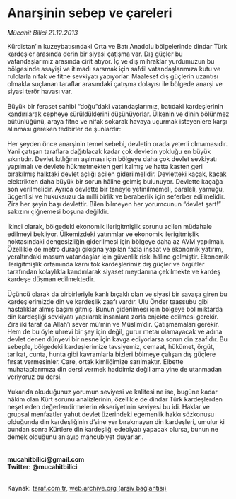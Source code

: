 # Anarşinin sebep ve çareleri

*Mücahit Bilici 21.12.2013*

<div class="yazi">Kürdistan’ın kuzeybatısındaki Orta ve Batı Anadolu bölgelerinde dindar Türk kardeşler arasında derin bir siyasi çatışma var. Dış güçler bu vatandaşlarımız arasında cirit atıyor. İç ve dış mihraklar yurdumuzun bu bölgesinde asayişi ve itimadı sarsmak için safdil vatandaşlarımıza kutu ve rulolarla nifak ve fitne sevkiyatı yapıyorlar. Maalesef dış güçlerin uzantısı olmakla suçlanan taraflar arasındaki çatışma dolayısı ile bölgede anarşi ve siyasi terör havası var.<br/><br/>Büyük bir feraset sahibi “doğu”daki vatandaşlarımız, batıdaki kardeşlerinin kandırılarak cepheye sürüldüklerini düşünüyorlar. Ülkenin ve dinin bölünmez bütünlüğünü, araya fitne ve nifak sokarak havaya uçurmak isteyenlere karşı alınması gereken tedbirler de şunlardır:<br/><br/>Her şeyden önce anarşinin temel sebebi, devletin orada yeterli olmamasıdır. Yani çatışan taraflara dağıtılacak kadar çok devletin yokluğu en büyük sıkıntıdır. Devlet kıtlığının aşılması için bölgeye daha çok devlet sevkiyatı yapılmalı ve devlete hükmetmekten geri kalmış ve hatta kasten geri bırakılmış halktaki devlet açlığı acilen giderilmelidir. Devletteki kaçak, kaçak elektrikten daha büyük bir sorun hâline gelmiş bulunuyor. Devlette kaçağa son verilmelidir. Ayrıca devlette bir taneyle yetinilmemeli, paraleli, yamuğu, üçgenlisi ve hukuksuzu da milli birlik ve beraberlik için seferber edilmelidir. Zira her şeyin başı devlettir. Bilen bilmeyen her yorumcunun “devlet şart!” sakızını çiğnemesi boşuna değildir.<br/><br/>İkinci olarak, bölgedeki ekonomik ilerigitmişlik sorunu acilen müdahale edilmeyi bekliyor. Ülkemizdeki yatırımlar ve ekonomik ilerigitmişlik noktasındaki dengesizliğin giderilmesi için bölgeye daha az AVM yapılmalı. Özellikle de metro durağı çıkışına yapılan fazla inşaat ve ekonomik yatırım, yeraltındaki masum vatandaşlar için güvenlik riski hâline gelmiştir. Ekonomik ilerigitmişlik ortamında karnı tok kardeşlerimiz dış güçler ve örgütler tarafından kolaylıkla kandırılarak siyaset meydanına çekilmekte ve kardeş kardeşe düşman edilmektedir.<br/><br/>Üçüncü olarak da birbirleriyle kanlı bıçaklı olan ve siyasi bir savaşa giren bu kardeşlerimizde din ve kardeşlik zaafı vardır. Ulu Önder taassubu gibi hastalıklar almış başını gitmiş. Bunun giderilmesi için bölgeye bol miktarda din kardeşliği sevkiyatı yapılarak insanlara zorla enjekte edilmesi gerekir. Zira iki taraf da Allah’ı sever mü’min ve Müslim’dir. Çatışmamaları gerekir. Hem de bu öyle uhrevi bir şey için değil, gurur metaı olamayacak ve adına devlet denen dünyevi bir nesne için kavga ediyorlarsa sorun din zaafıdır. Bu sebeple, bölgedeki kardeşlerimize tavsiyemiz, cemaat, hükümet, örgüt, tarikat, cunta, hunta gibi kavramlarla bizleri bölmeye çalışan dış güçlere fırsat vermesinler. Çare, ortak kimliğimize sarılmaktır. Elbette muhataplarımıza din dersi vermek haddimiz değil ama yine de utanmadan veriyoruz bu dersi.<br/><br/>Yukarıda okuduğunuz yorumun seviyesi ve kalitesi ne ise, bugüne kadar hâkim olan Kürt sorunu analizlerinin, özellikle de dindar Türk kardeşlerden neşet eden değerlendirmelerin ekseriyetinin seviyesi bu idi. Haklar ve grupsal menfaatler yahut devlet üzerindeki egemenlik hakkı sözkonusu olduğunda din kardeşliğinin d’sine yer bırakmayan din kardeşleri, umulur ki bundan sonra Kürtlere din kardeşliği edebiyatı yapacak olursa, bunun ne demek olduğunu anlayıp mahcubiyet duyarlar..<br/><br/><br/><b>mucahitbilici@gmail.com<br/>Twitter: @mucahitbilici</b><br/><br/>
</div>

Kaynak: [taraf.com.tr](http://www.taraf.com.tr:80/mucahit-bilici/makale-anarsinin-sebep-ve-careleri.htm), [web.archive.org (arşiv bağlantısı)](http://web.archive.org/web/20131223045838/http://www.taraf.com.tr:80/mucahit-bilici/makale-anarsinin-sebep-ve-careleri.htm)
